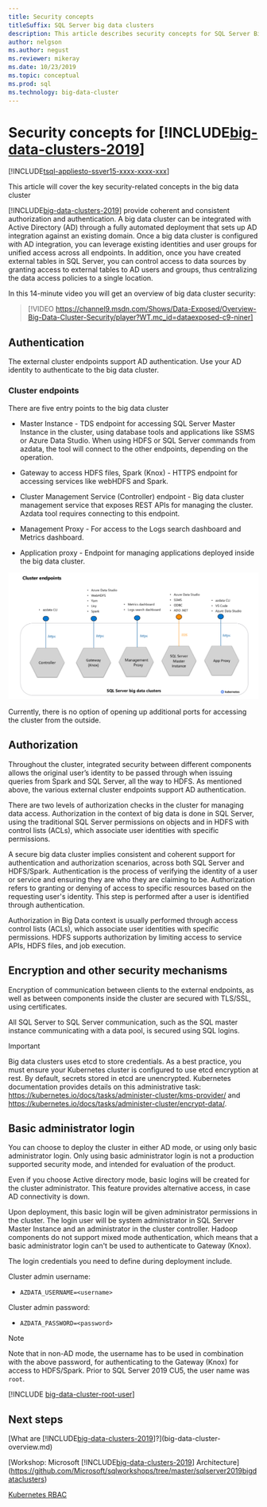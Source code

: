 ```yaml
---
title: Security concepts
titleSuffix: SQL Server big data clusters
description: This article describes security concepts for SQL Server Big Data Clusters. This content includes describing the cluster endpoints and cluster authentication.
author: nelgson 
ms.author: negust
ms.reviewer: mikeray
ms.date: 10/23/2019
ms.topic: conceptual
ms.prod: sql
ms.technology: big-data-cluster
---
```


# Security concepts for [!INCLUDE[big-data-clusters-2019](../includes/ssbigdataclusters-ss-nover.md)]

[!INCLUDE[tsql-appliesto-ssver15-xxxx-xxxx-xxx](../includes/tsql-appliesto-ssver15-xxxx-xxxx-xxx.md)]

This article will cover the key security-related concepts in the big data cluster

[!INCLUDE[big-data-clusters-2019](../includes/ssbigdataclusters-ss-nover.md)] provide coherent and consistent authorization and authentication. A big data cluster can be integrated with Active Directory (AD) through a fully automated deployment that sets up AD integration against an existing domain. Once a big data cluster is configured with AD integration, you can leverage existing identities and user groups for unified access across all endpoints. In addition, once you have created external tables in SQL Server, you can control access to data sources by granting access to external tables to AD users and groups, thus centralizing the data access policies to a single location.

In this 14-minute video you will get an overview of big data cluster security:

> [!VIDEO https://channel9.msdn.com/Shows/Data-Exposed/Overview-Big-Data-Cluster-Security/player?WT.mc_id=dataexposed-c9-niner]


## Authentication

The external cluster endpoints support AD authentication. Use your AD identity to authenticate to the big data cluster.

### Cluster endpoints

There are five entry points to the big data cluster

* Master Instance - TDS endpoint for accessing SQL Server Master Instance in the cluster, using database tools and applications like SSMS or Azure Data Studio. When using HDFS or SQL Server commands from azdata, the tool will connect to the other endpoints, depending on the operation.

* Gateway to access HDFS files, Spark (Knox) - HTTPS endpoint for accessing services like webHDFS and Spark.

* Cluster Management Service (Controller) endpoint - Big data cluster  management service that exposes REST APIs for managing the cluster. Azdata tool requires connecting to this endpoint.

* Management Proxy - For access to the Logs search dashboard and Metrics dashboard.

* Application proxy - Endpoint for managing applications deployed inside the big data cluster.

![Cluster endpoints](media/concept-security/cluster_endpoints.png)

Currently, there is no option of opening up additional ports for accessing the cluster from the outside.

## Authorization

Throughout the cluster, integrated security between different components allows the original user’s identity to be passed through when issuing queries from Spark and SQL Server, all the way to HDFS. As mentioned above, the various external cluster endpoints support AD authentication.

There are two levels of authorization checks in the cluster for managing data access. Authorization in the context of big data is done in SQL Server, using the traditional SQL Server permissions on objects and in HDFS with control lists (ACLs), which associate user identities with specific permissions.

A secure big data cluster implies consistent and coherent support for authentication and authorization scenarios, across both SQL Server and HDFS/Spark. Authentication is the process of verifying the identity of a user or service and ensuring they are who they are claiming to be. Authorization refers to granting or denying of access to specific resources based on the requesting user's identity. This step is performed after a user is identified through authentication.

Authorization in Big Data context is usually performed through access control lists (ACLs), which associate user identities with specific permissions. HDFS supports authorization by limiting access to service APIs, HDFS files, and job execution.

## Encryption and other security mechanisms

Encryption of communication between clients to the external endpoints, as well as between components inside the cluster are secured with TLS/SSL, using certificates.

All SQL Server to SQL Server communication, such as the SQL master instance communicating with a data pool, is secured using SQL logins.

> [!IMPORTANT]
>  Big data clusters uses etcd to store credentials. As a best practice, you must ensure your Kubernetes cluster is configured to use etcd encryption at rest. By default, secrets stored in etcd are unencrypted. Kubernetes documentation provides details on this administrative task: https://kubernetes.io/docs/tasks/administer-cluster/kms-provider/ and 
https://kubernetes.io/docs/tasks/administer-cluster/encrypt-data/.


## Basic administrator login

You can choose to deploy the cluster in either AD mode, or using only basic administrator login. Only using basic administrator login is not a production supported security mode, and intended for evaluation of the product.

Even if you choose Active directory mode, basic logins will be created for the cluster administrator. This feature provides alternative access, in case AD connectivity is down.

Upon deployment, this basic login will be given administrator permissions in the cluster. The login user will be system administrator in SQL Server Master Instance and an administrator in the cluster controller.
Hadoop components do not support mixed mode authentication, which means that a basic administrator login can't be used to authenticate to Gateway (Knox).

The login credentials you need to define during deployment include.

Cluster admin username:

 + `AZDATA_USERNAME=<username>`

Cluster admin password:  
 + `AZDATA_PASSWORD=<password>`

> [!NOTE]
> Note that in non-AD mode, the username has to be used in combination with the above password, for authenticating to the Gateway (Knox) for access to HDFS/Spark. Prior to SQL Server 2019 CU5, the user name was `root`.
> 
> [!INCLUDE [big-data-cluster-root-user](../includes/big-data-cluster-root-user.md)]

## Next steps

[What are [!INCLUDE[big-data-clusters-2019](../includes/ssbigdataclusters-ver15.md)]?](big-data-cluster-overview.md)

[Workshop: Microsoft [!INCLUDE[big-data-clusters-2019](../includes/ssbigdataclusters-ss-nover.md)] Architecture](https://github.com/Microsoft/sqlworkshops/tree/master/sqlserver2019bigdataclusters)

[Kubernetes RBAC](kubernetes-rbac.md)
